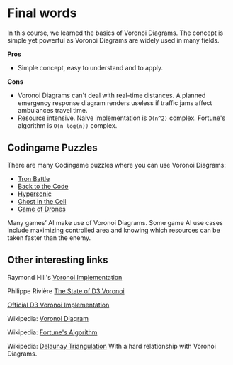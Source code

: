 # Final words

In this course, we learned the basics of Voronoi Diagrams. The concept is simple yet powerful as Voronoi Diagrams are widely used in many fields.

**Pros**

- Simple concept, easy to understand and to apply.

**Cons**

- Voronoi Diagrams can't deal with real-time distances. A planned emergency response diagram renders useless if traffic jams affect ambulances travel time.
- Resource intensive. Naive implementation is `O(n^2)` complex. Fortune's algorithm is `O(n log(n))` complex.

## Codingame Puzzles
There are many Codingame puzzles where you can use Voronoi Diagrams:

- [Tron Battle](https://www.codingame.com/multiplayer/bot-programming/tron-battle)
- [Back to the Code](https://www.codingame.com/multiplayer/bot-programming/back-to-the-code)
- [Hypersonic](https://www.codingame.com/multiplayer/bot-programming/hypersonic)
- [Ghost in the Cell](https://www.codingame.com/multiplayer/bot-programming/ghost-in-the-cell)
- [Game of Drones](https://www.codingame.com/multiplayer/bot-programming/game-of-drones)

Many games’ AI make use of Voronoi Diagrams. Some game AI use cases include maximizing controlled area and knowing which resources can be taken faster than the enemy.

## Other interesting links

Raymond Hill's [Voronoi Implementation](http://www.raymondhill.net/voronoi/rhill-voronoi.html)

Philippe Rivière [The State of D3 Voronoi](https://visionscarto.net/the-state-of-d3-voronoi)

[Official D3 Voronoi Implementation](https://github.com/d3/d3-voronoi)

Wikipedia: [Voronoi Diagram](https://en.wikipedia.org/wiki/Voronoi_diagram)

Wikipedia: [Fortune's Algorithm](https://en.wikipedia.org/wiki/Fortune%27s_algorithm)

Wikipedia: [Delaunay Triangulation](https://en.wikipedia.org/wiki/Delaunay_triangulation) With a hard relationship with Voronoi Diagrams.



